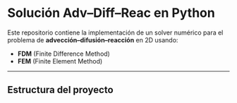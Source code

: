 # Solución Adv–Diff–Reac en Python

Este repositorio contiene la implementación de un solver numérico
para el problema de **advección–difusión–reacción** en 2D usando:

- **FDM** (Finite Difference Method)
- **FEM** (Finite Element Method)

---

## Estructura del proyecto

